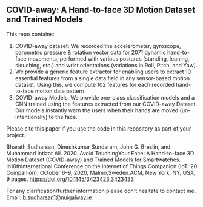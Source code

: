 ## COVID-away: A Hand-to-face 3D Motion Dataset and Trained Models

This repo contains: 

1. COVID-away dataset: We recorded the accelerometer, gyroscope, barometric pressure \& rotation vector data for 2071 dynamic hand-to-face movements, performed with various postures (standing, leaning, slouching, etc.) and wrist orientations (variations in Roll, Pitch, and Yaw).
2. We provide a generic feature extractor for enabling users to extract 10 essential features from a single data field in any sensor-based motion dataset. Using this, we compute 102 features for each recorded hand-to-face motion data pattern.
3. COVID-away Models: We provide one-class classification models and a CNN trained using the features extracted from our COVID-away Dataset. Our models instantly warn the users when their hands are moved (un-intentionally) to the face.

Please cite this paper if you use the code in this repository as part of your project.

Bharath Sudharsan, Dineshkumar Sundaram, John G. Breslin, and Muhammad Intizar Ali. 2020. Avoid TouchingYour Face: A Hand-to-face 3D Motion Dataset (COVID-away) and Trained Models for Smartwatches. In10thInternational Conference on the Internet of Things Companion (IoT ’20 Companion), October 6–9, 2020, Malmö,Sweden.ACM, New York, NY, USA, 9 pages. https://doi.org/10.1145/3423423.3423433

For any clarification/further information please don't hesitate to contact me. Email: b.sudharsan1@nuigalway.ie
